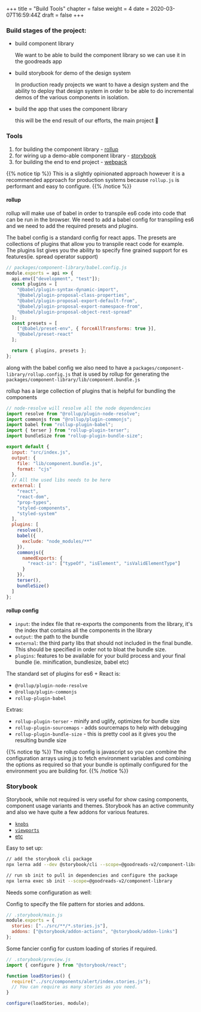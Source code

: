 +++
title = "Build Tools"
chapter = false
weight = 4
date = 2020-03-07T16:59:44Z
draft = false
+++

### Build stages of the project:
- build component library

  We want to be able to build the component library so we can use it in the goodreads app

- build storybook for demo of the design system

  In production ready projects we want to have a design system and
  the ability to deploy that design system in order to be able to do incremental
  demos of the various components in isolation.

- build the app that uses the component library

  this will be the end result of our efforts, the main project 🎉

### Tools

1) for building the component library - [rollup](https://rollupjs.org/guide/en/)
2) for wiring up a demo-able component library - [storybook](https://storybook.js.org/)
3) for building the end to end project - [webpack](https://webpack.js.org/)

{{% notice tip %}}
This is a slightly opinionated approach however it is a recommended approach for
production systems because `rollup.js` is performant and easy to configure.
{{% /notice %}}

#### rollup

rollup will make use of babel in order to transpile es6 code into code that can be
run in the browser. We need to add a babel config for transpiling es6 and we need to
add the required presets and plugins.

The babel config is a standard config for react apps. The presets are collections
of plugins that allow you to transpile react code for example. The plugins list gives
you the ability to specify fine grained support for es features(ie. spread operator support)

```javascript
// packages/component-library/babel.config.js
module.exports = api => {
  api.env(["development", "test"]);
  const plugins = [
    "@babel/plugin-syntax-dynamic-import",
    "@babel/plugin-proposal-class-properties",
    "@babel/plugin-proposal-export-default-from",
    "@babel/plugin-proposal-export-namespace-from",
    "@babel/plugin-proposal-object-rest-spread"
  ];
  const presets = [
    ["@babel/preset-env", { forceAllTransforms: true }],
    "@babel/preset-react"
  ];

  return { plugins, presets };
};
```

along with the babel config we also need to have a `packages/component-library/rollup.config.js` that
is used by rollup for generating the `packages/component-library/lib/component.bundle.js`

rollup has a large collection of plugins that is helpful for bundling the components

```javascript
// node-resolve will resolve all the node dependencies
import resolve from "@rollup/plugin-node-resolve";
import commonjs from "@rollup/plugin-commonjs";
import babel from "rollup-plugin-babel";
import { terser } from "rollup-plugin-terser";
import bundleSize from "rollup-plugin-bundle-size";

export default {
  input: "src/index.js",
  output: {
    file: "lib/component.bundle.js",
    format: "cjs"
  },
  // All the used libs needs to be here
  external: [
    "react",
    "react-dom",
    "prop-types",
    "styled-components",
    "styled-system"
  ],
  plugins: [
    resolve(),
    babel({
      exclude: "node_modules/**"
    }),
    commonjs({
      namedExports: {
        "react-is": ["typeOf", "isElement", "isValidElementType"]
      }
    }),
    terser(),
    bundleSize()
  ]
};

```

#### rollup config

- `input`: the index file that re-exports the components from the
  library, it's the index that contains all the components in the library
- `output`: the path to the bundle
- `external`: the third party libs that should not included in the final bundle.
  This should be specified in order not to bloat the bundle size.
- `plugins`: features to be available for your build process and your final bundle
  (ie. minification, bundlesize, babel etc)

The standard set of plugins for es6 + React is:
- `@rollup/plugin-node-resolve`
- `@rollup/plugin-commonjs`
- `rollup-plugin-babel`

Extras:
- `rollup-plugin-terser` - minify and uglify, optimizes for bundle size
- `rollup-plugin-sourcemaps` - adds sourcemaps to help with debugging
- `rollup-plugin-bundle-size` - this is pretty cool as it gives you the resulting bundle size

{{% notice tip %}}
The rollup config is javascript so you can combine the configuration arrays using
js to fetch environment variables and combining the options as required so that your bundle
is optimally configured for the environment you are building for.
{{% /notice %}}

### Storybook
Storybook, while not required is very useful for show casing components, component usage
variants and themes. Storybook has an active community and also we have quite a few addons
for various features.
  - [`knobs`](https://github.com/storybookjs/storybook/tree/master/addons/knobs)
  - [`viewports`](https://github.com/storybookjs/storybook/tree/master/addons/viewport)
  - [etc](https://storybook.js.org/addons/)

Easy to set up:
```bash
// add the storybook cli package
npx lerna add --dev @storybook/cli --scope=@goodreads-v2/component-library

// run sb init to pull in dependencies and configure the package
npx lerna exec sb init --scope=@goodreads-v2/component-library
```
Needs some configuration as well:

Config to specify the file pattern for stories and addons.
```javascript
// .storybook/main.js
module.exports = {
  stories: ["../src/**/*.stories.js"],
  addons: ["@storybook/addon-actions", "@storybook/addon-links"]
};
```

Some fancier config for custom loading of stories if required.
```javascript
// .storybook/preview.js
import { configure } from "@storybook/react";

function loadStories() {
  require("../src/components/alert/index.stories.js");
  // You can require as many stories as you need.
}

configure(loadStories, module);
```
